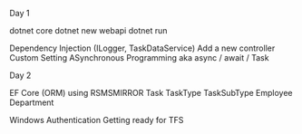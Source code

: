 Day 1

dotnet core
dotnet new webapi
dotnet run

Dependency Injection (ILogger, TaskDataService)
Add a new controller
Custom Setting
ASynchronous Programming aka async / await / Task

Day 2

EF Core (ORM) using RSMSMIRROR
Task
TaskType
TaskSubType
Employee
Department

Windows Authentication
Getting ready for TFS
